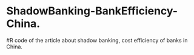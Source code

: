 # ShadowBanking-BankEfficiency-China.
#R code of the article about shadow banking, cost efficiency of banks in China.

